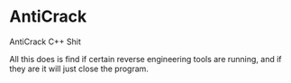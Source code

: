 # AntiCrack
AntiCrack C++ Shit

All this does is find if certain reverse engineering tools are running, and if they are it will just close the program.
